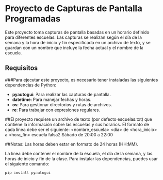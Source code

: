 # Proyecto de Capturas de Pantalla Programadas

Este proyecto toma capturas de pantalla basadas en un horario definido para diferentes escuelas. Las capturas se realizan según el día de la semana y la hora de inicio y fin especificada en un archivo de texto, y se guardan con un nombre que incluye la fecha actual y el nombre de la escuela.

## Requisitos

###Para ejecutar este proyecto, es necesario tener instaladas las siguientes dependencias de Python:

- **pyautogui**: Para realizar las capturas de pantalla.
- **datetime**: Para manejar fechas y horas.
- **os**: Para gestionar directorios y rutas de archivos.
- **re**: Para trabajar con expresiones regulares.

##El proyecto requiere un archivo de texto (por defecto escuelas.txt) que contiene la información sobre las escuelas y sus horarios. El formato de cada línea debe ser el siguiente:
<nombre_escuela> <día> de <hora_inicio> a <hora_fin>
escuela falsa2 Sábado de 20:00 a 22:00

##Notas:
Las horas deben estar en formato de 24 horas (HH:MM).

La línea debe contener el nombre de la escuela, el día de la semana, y las horas de inicio y fin de la clase.
Para instalar las dependencias, puedes usar el siguiente comando:

```bash
pip install pyautogui


